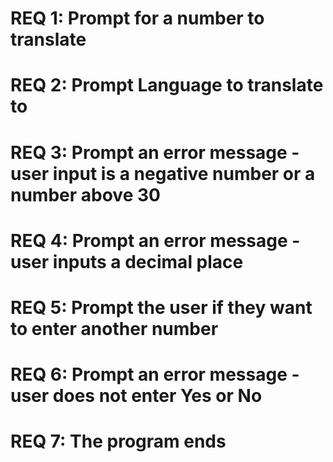 # REQ 1: Prompt for a number to translate
# REQ 2: Prompt Language to translate to
# REQ 3: Prompt an error message - user input is a negative number or a number above 30
# REQ 4: Prompt an error message - user inputs a decimal place
# REQ 5: Prompt the user if they want to enter another number
# REQ 6: Prompt an error message - user does not enter Yes or No
# REQ 7: The program ends
